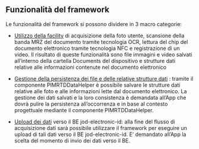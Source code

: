 


## Funzionalità del framework
Le funzionalità del framework si possono dividere in 3 macro categorie:

 
 - [Utilizzo della facility](FacilityAcquisizioneFotoVideoDati.md)  di acquisizione della foto utente, scansione della banda MRZ del documento tramite tecnologia OCR, lettura del chip del documento elettronico tramite tecnologia NFC e registrazione di un video. Il risultato di queste funzionalità sono file immagini e video salvati all’interno della cartella Documents del dispositivo e strutture dati relative alle informazioni contenute nel documento elettronico



 - [Gestione della persistenza dei file e delle relative strutture dati](GestionePersistenza.md) :
   tramite il componente PIMRTDDataHelper è possibile salvare le
   strutture dati relative alle foto e alle informazioni lette dal documento elettronico. La gestione dei dati salvati e la loro
   consistenza è demandata all’App che dovrà pulire la persistenza
   all’occorrenza e in base al contesto progettuale mediante il
   componente PIMRTDDataHelper.
   
 - [Upload dei dati](uploadDati.md) verso il BE jod-electronic-id: alla fine del flusso
   di acquisizione dati sarà possibile utilizzare il framework per
   eseguire un upload di tali dati verso il BE jod-electronic-id. E’
   demandato all’App la scelta del momento di invio dei dati verso il
   BE.



